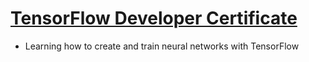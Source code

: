 # [TensorFlow Developer Certificate](https://www.tensorflow.org/certificate)
* Learning how to create and train neural networks with TensorFlow